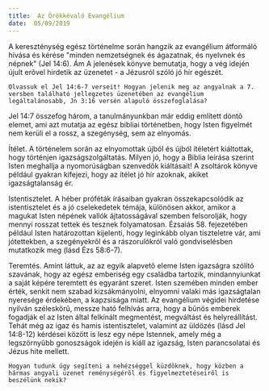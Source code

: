 ```yaml
---
title:  Az Örökkévaló Evangélium
date:  05/09/2019
---
```


A kereszténység egész történelme során hangzik az evangélium átformáló hívása és kérése "minden nemzetségnek és ágazatnak, és nyelvnek és népnek" (Jel 14:6). Ám A jelenések könyve bemutatja, hogy a vég idején újult erõvel hirdetik az üzenetet - a Jézusról szóló jó hír egészét.

`Olvassuk el Jel 14:6-7 verseit! Hogyan jelenik meg az angyalnak a 7. versben található jellegzetes üzenetében az evangélium legáltalánosabb, Jn 3:16 versén alapuló összefoglalása?`

Jel 14:7 összefog három, a tanulmányunkban már eddig említett döntõ elemet, ami azt mutatja az egész bibliai történetben, hogy Isten figyelmét nem kerüli el a rossz, a szegénység, sem az elnyomás.

Ítélet. A történelem során az elnyomottak újból és újból ítéletért kiáltottak, hogy történjen igazságszolgáltatás. Milyen jó, hogy a Biblia leírása szerint Isten meghallja a nyomorúságban szenvedõk kiáltásait! A zsoltárok könyve például gyakran kifejezi, hogy az ítélet jó hír azoknak, akiket igazságtalanság ér.

Istentisztelet. A héber próféták írásaiban gyakran összekapcsolódik az istentisztelet és a jó cselekedetek témája, különösen akkor, amikor a magukat Isten népének vallók ájtatosságával szemben felsorolják, hogy mennyi rosszat tettek és tesznek folyamatosan. Ézsaiás 58. fejezetében például Isten határozottan kijelenti, hogy leginkább olyan tiszteletre vár, ami jótettekben, a szegényekrõl és a rászorulókról való gondviselésben mutatkozik meg (lásd Ézs 58:6-7).

Teremtés. Amint láttuk, az az egyik alapvetõ eleme Isten igazságra szólító szavának, hogy az egész emberiség egy családba tartozik, mindannyiunkat a saját képére teremtett és egyaránt szeret. Isten szemében minden ember érték, senkit nem szabad kizsákmányolni, elnyomni valaki más igazságtalan nyeresége érdekében, a kapzsisága miatt. Az evangélium végidei hirdetése nyilván széleskörû, messze ható felhívás arra, hogy a bûnös emberek fogadják el az Isten által felkínált megmentést, megváltást és helyreállítást. Tehát még az igaz és hamis istentisztelet, valamint az üldözés (lásd Jel 14:8-12) kérdései között is lesz egy népe Istennek, amely még a legszörnyûbb gonoszságok idején is kiáll az igazság, Isten parancsolatai és Jézus hite mellett.

`Hogyan tudunk úgy segíteni a nehézséggel küzdõknek, hogy közben a hármas angyali üzenet reménységérõl és figyelmeztetéseirõl is beszélünk nekik?`